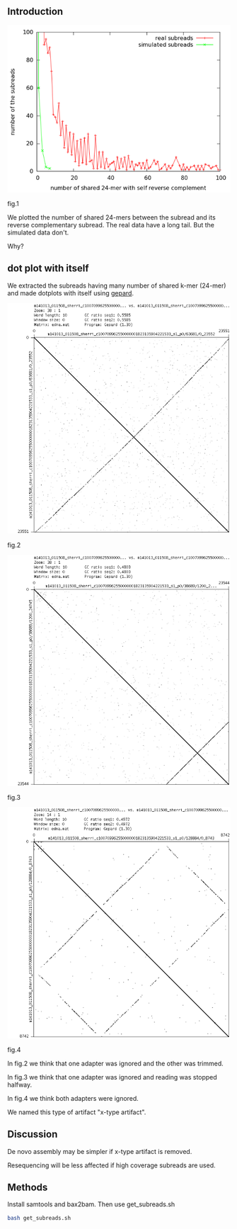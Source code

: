 ## Introduction

![Image](number_of_shared_kmers.png "fig.1")

fig.1

We plotted the number of shared 24-mers between the subread and its reverse complementary subread.
The real data have a long tail.
But the simulated data don't.

Why?

## dot plot with itself

We extracted the subreads having many number of shared k-mer (24-mer)
and made dotplots with itself using [gepard](http://cube.univie.ac.at/gepard).

![Image](real_0003.png "fig.2")

fig.2

![Image](real_0007.png "fig.3")

fig.3

![Image](real_0049.png "fig.4")

fig.4

In fig.2 we think that one adapter was ignored and the other was trimmed.

In fig.3 we think that one adapter was ignored and reading was stopped halfway.

In fig.4 we think both adapters were ignored.

We named this type of artifact "x-type artifact".

## Discussion

De novo assembly may be simpler if x-type artifact is removed.

Resequencing will be less affected if high coverage subreads are used.

## Methods

Install samtools and bax2bam.
Then use get_subreads.sh

```sh
bash get_subreads.sh
```

